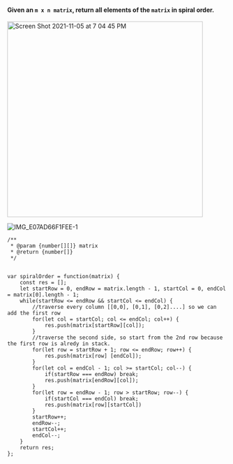 #### Given an `m x n matrix`, return all elements of the `matrix` in spiral order.

<img width="448" alt="Screen Shot 2021-11-05 at 7 04 45 PM" src="https://user-images.githubusercontent.com/37787994/140594218-7d5b3c33-1978-4c92-9b66-e73a45c44fc5.png">


![IMG_E07AD66F1FEE-1](https://user-images.githubusercontent.com/37787994/140594249-b08ebc9c-e6a6-4b29-8278-4ee8ffb8f6c5.jpeg)


```JS
/**
 * @param {number[][]} matrix
 * @return {number[]}
 */
 
 
var spiralOrder = function(matrix) {
    const res = [];
    let startRow = 0, endRow = matrix.length - 1, startCol = 0, endCol = matrix[0].length - 1;
    while(startRow <= endRow && startCol <= endCol) {
        //traverse every column [[0,0], [0,1], [0,2]....] so we can add the first row
        for(let col = startCol; col <= endCol; col++) {
            res.push(matrix[startRow][col]);
        }
        //traverse the second side, so start from the 2nd row because the first row is alredy in stack.
        for(let row = startRow + 1; row <= endRow; row++) {
            res.push(matrix[row] [endCol]);
        }
        for(let col = endCol - 1; col >= startCol; col--) {
            if(startRow === endRow) break;
            res.push(matrix[endRow][col]);
        }
        for(let row = endRow - 1; row > startRow; row--) {
            if(startCol === endCol) break;
            res.push(matrix[row][startCol])
        }
        startRow++;
        endRow--;
        startCol++;
        endCol--;
    }
    return res;
};
```
